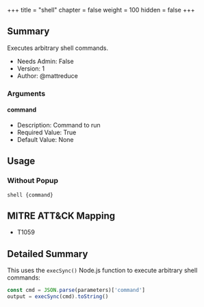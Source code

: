 +++
title = "shell"
chapter = false
weight = 100
hidden = false
+++

## Summary

Executes arbitrary shell commands.

- Needs Admin: False
- Version: 1
- Author: @mattreduce

### Arguments

#### command

- Description: Command to run  
- Required Value: True  
- Default Value: None  

## Usage

### Without Popup

```
shell {command}
```

## MITRE ATT&CK Mapping

- T1059

## Detailed Summary

This uses the `execSync()` Node.js function to execute arbitrary shell
commands:

```JavaScript
const cmd = JSON.parse(parameters)['command']
output = execSync(cmd).toString()
```
